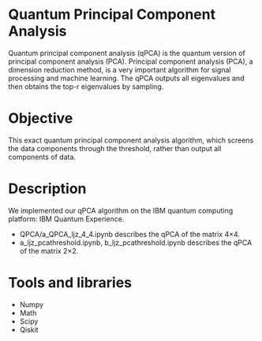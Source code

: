 # Quantum Principal Component Analysis
Quantum principal component analysis (qPCA) is the quantum version of principal component analysis (PCA). Principal component analysis (PCA), a dimension reduction method, is a very important algorithm for signal processing and machine learning. The qPCA outputs all eigenvalues and then obtains the top-r eigenvalues by sampling. 
# Objective
This exact quantum principal component analysis algorithm, which screens the data components through the threshold, rather than output all components of data.
# Description
We implemented our qPCA algorithm on the IBM quantum computing platform: IBM Quantum Experience.
* QPCA/a_QPCA_ljz_4_4.ipynb 
describes the qPCA of the matrix 4×4. 
* a_ljz_pcathreshold.ipynb, b_ljz_pcathreshold.ipynb 
describes the qPCA of the matrix 2×2. 
# Tools and libraries
* Numpy
* Math
* Scipy
* Qiskit

